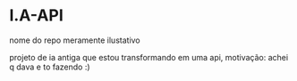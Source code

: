 # I.A-API
nome do repo meramente ilustativo

projeto de ia antiga que estou transformando em uma api, motivação: achei q dava e to fazendo :)
